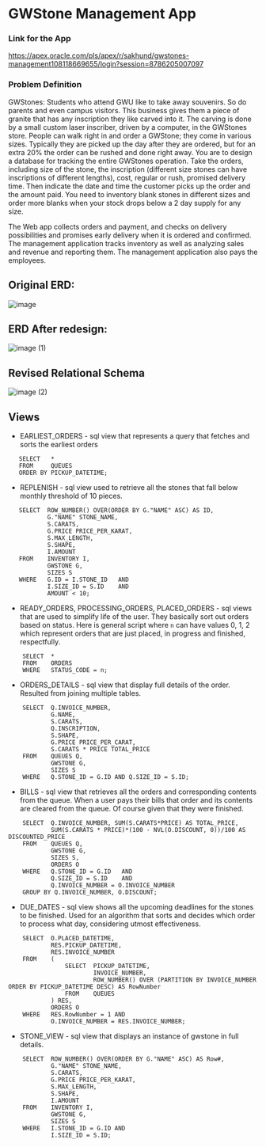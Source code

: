 # GWStone Management App
### Link for the App
https://apex.oracle.com/pls/apex/r/sakhund/gwstones-management108118669655/login?session=8786205007097

### Problem Definition
GWStones:  Students who attend GWU like to take away souvenirs.  So do parents and even campus visitors.  This business gives them a piece of granite that has any inscription they like carved into it.  The carving is done by a small custom laser inscriber, driven by  a computer, in the GWStones store.  People can walk right in and order a GWStone; they come in various sizes.  Typically they are picked up the day after they are ordered, but for an extra 20% the order can be rushed and done right away.  You are to design a database for tracking the entire GWStones operation.  Take the orders, including size of the stone, the inscription (different size stones can have inscriptions of different lengths), cost, regular or rush, promised delivery time.  Then indicate the date and time the customer picks up the order and the amount paid.  You need to inventory blank stones in different sizes and order more blanks when your stock drops below a 2 day supply for any size.  

The Web app collects orders and payment, and checks on delivery possibilities and promises early delivery when it is ordered and confirmed.  The management application tracks inventory as well as analyzing sales and revenue and reporting them.  The management application also pays the employees.

## Original ERD:
![image](https://user-images.githubusercontent.com/48419889/167836652-019ba128-554f-4591-b32b-119e0c6bf001.png)

## ERD After redesign:
![image (1)](https://user-images.githubusercontent.com/48419889/167837599-38b79c7c-5b6d-4afc-823d-cc4d6e2831a9.png)

## Revised Relational Schema
![image (2)](https://user-images.githubusercontent.com/48419889/167837643-9aadd23a-8106-490f-bca9-7b5b14adb453.png)

## Views
 - EARLIEST_ORDERS - sql view that represents a query that fetches and sorts the earliest orders
 ```
    SELECT   * 
    FROM     QUEUES 
    ORDER BY PICKUP_DATETIME;
  ```
 - REPLENISH - sql view used to retrieve all the stones that fall below monthly threshold of 10 pieces.
 ```
    SELECT  ROW_NUMBER() OVER(ORDER BY G."NAME" ASC) AS ID,
            G."NAME" STONE_NAME,
            S.CARATS,
            G.PRICE PRICE_PER_KARAT, 
            S.MAX_LENGTH, 
            S.SHAPE, 
            I.AMOUNT 
    FROM    INVENTORY I, 
            GWSTONE G,
            SIZES S 
    WHERE   G.ID = I.STONE_ID   AND
            I.SIZE_ID = S.ID    AND
            AMOUNT < 10;
  ```
 - READY_ORDERS, PROCESSING_ORDERS, PLACED_ORDERS - sql views that are used to simplify life of the user. They basically sort out orders based on status. Here is general script where `n` can have values 0, 1, 2 which represent orders that are just placed, in progress and finished, respectfully.
```
    SELECT  * 
    FROM    ORDERS 
    WHERE   STATUS_CODE = n;
```
 - ORDERS_DETAILS - sql view that display full details of the order. Resulted from joining multiple tables.
```
    SELECT  Q.INVOICE_NUMBER, 
            G.NAME, 
            S.CARATS, 
            Q.INSCRIPTION, 
            S.SHAPE, 
            G.PRICE PRICE_PER_CARAT, 
            S.CARATS * PRICE TOTAL_PRICE
    FROM    QUEUES Q, 
            GWSTONE G, 
            SIZES S 
    WHERE   Q.STONE_ID = G.ID AND Q.SIZE_ID = S.ID;
```
 - BILLS - sql view that retrieves all the orders and corresponding contents from the queue. When a user pays their bills that order and its contents are cleared from the queue. Of course given that they were finished.
```
    SELECT  Q.INVOICE_NUMBER, SUM(S.CARATS*PRICE) AS TOTAL_PRICE, 
            SUM(S.CARATS * PRICE)*(100 - NVL(O.DISCOUNT, 0))/100 AS DISCOUNTED_PRICE 
    FROM    QUEUES Q, 
            GWSTONE G, 
            SIZES S, 
            ORDERS O
    WHERE   Q.STONE_ID = G.ID   AND 
            Q.SIZE_ID = S.ID    AND 
            Q.INVOICE_NUMBER = O.INVOICE_NUMBER
    GROUP BY Q.INVOICE_NUMBER, O.DISCOUNT;
```
 - DUE_DATES - sql view shows all the upcoming deadlines for the stones to be finished. Used for an algorithm that sorts and decides which order to process what day, considering utmost effectiveness.
```
    SELECT  O.PLACED_DATETIME,
            RES.PICKUP_DATETIME, 
            RES.INVOICE_NUMBER
    FROM    (
                SELECT  PICKUP_DATETIME, 
                        INVOICE_NUMBER,
                        ROW_NUMBER() OVER (PARTITION BY INVOICE_NUMBER ORDER BY PICKUP_DATETIME DESC) AS RowNumber
                FROM    QUEUES
            ) RES,
            ORDERS O
    WHERE   RES.RowNumber = 1 AND 
            O.INVOICE_NUMBER = RES.INVOICE_NUMBER;
```
 - STONE_VIEW - sql view that displays an instance of gwstone in full details.
```
    SELECT  ROW_NUMBER() OVER(ORDER BY G."NAME" ASC) AS Row#,
            G."NAME" STONE_NAME, 
            S.CARATS, 
            G.PRICE PRICE_PER_KARAT, 
            S.MAX_LENGTH, 
            S.SHAPE, 
            I.AMOUNT 
    FROM    INVENTORY I, 
            GWSTONE G, 
            SIZES S
    WHERE   I.STONE_ID = G.ID AND 
            I.SIZE_ID = S.ID;
```
